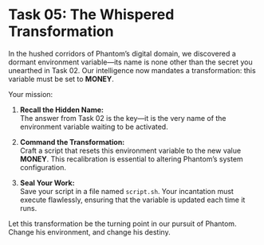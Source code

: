 # Task 05: The Whispered Transformation

In the hushed corridors of Phantom’s digital domain, we discovered a dormant environment variable—its name is none other than the secret you unearthed in Task 02. Our intelligence now mandates a transformation: this variable must be set to **MONEY**.

Your mission:
1. **Recall the Hidden Name:**  
   The answer from Task 02 is the key—it is the very name of the environment variable waiting to be activated.

2. **Command the Transformation:**  
   Craft a script that resets this environment variable to the new value **MONEY**. This recalibration is essential to altering Phantom’s system configuration.

3. **Seal Your Work:**  
   Save your script in a file named `script.sh`. Your incantation must execute flawlessly, ensuring that the variable is updated each time it runs.

Let this transformation be the turning point in our pursuit of Phantom. Change his environment, and change his destiny.
